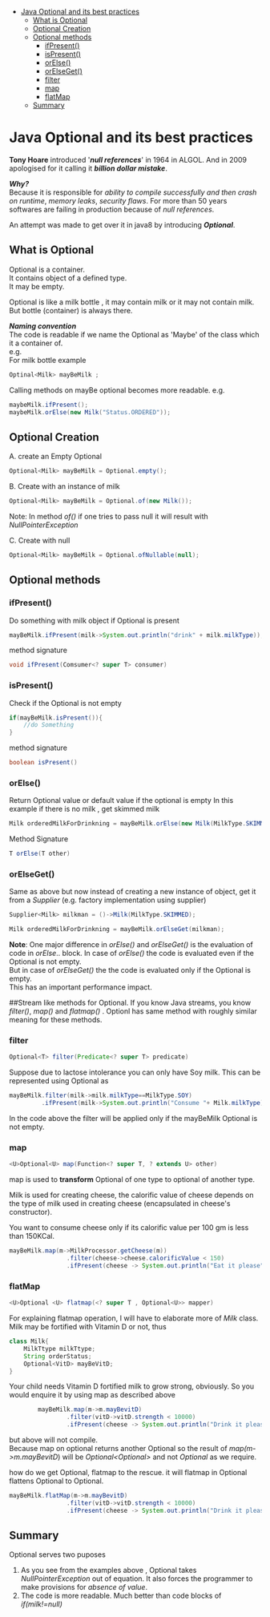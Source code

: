 - [Java Optional and its best practices](#java-optional-and-its-best-practices)
  * [What is Optional](#what-is-optional)
  * [Optional Creation](#optional-creation)
  * [Optional methods](#optional-methods)
    + [ifPresent()](#ifpresent--)
    + [isPresent()](#ispresent--)
    + [orElse()](#orelse--)
    + [orElseGet()](#orelseget--)
    + [filter](#filter)
    + [map](#map)
    + [flatMap](#flatmap)
  * [Summary](#summary)

# Java Optional and its best practices

**Tony Hoare** introduced '***null references***' in 1964 in ALGOL. And in 2009 apologised for it calling it 
***billion dollar mistake***. 

***Why?***\
Because it is responsible for *ability to compile successfully and then crash on runtime*, *memory leaks*, *security flaws*.
For more than 50 years softwares are failing in production because of *null references*.

An attempt was made to get over it in java8 by introducing ***Optional***. 

## What is Optional

Optional is a container.\
It contains object of a defined type.\
It may be empty.

Optional is like a milk bottle , it may contain milk or it may not contain milk. 
But bottle (container) is always there.

***Naming convention***\
The code is readable if we name the Optional as 'Maybe' of the class which it a container of.\
e.g. \
For milk bottle example 
```java
Optinal<Milk> mayBeMilk ;
```

Calling methods on mayBe optional becomes more readable.
e.g. 
```java
maybeMilk.ifPresent();
maybeMilk.orElse(new Milk("Status.ORDERED"));
```


## Optional Creation

A. create an Empty Optional
```java
Optional<Milk> mayBeMilk = Optional.empty();
``` 
B. Create with an instance of milk
```java
Optional<Milk> mayBeMilk = Optional.of(new Milk());
```
Note: In method *of()* if one tries to pass null it will result with *NullPointerException*

C. Create with null
```java
Optional<Milk> mayBeMilk = Optional.ofNullable(null);
```

## Optional methods
### ifPresent()
Do something with milk object if Optional is present
```java
mayBeMilk.ifPresent(milk->System.out.println("drink" + milk.milkType));
```
method signature
```java
void ifPresent(Comsumer<? super T> consumer)
```

### isPresent()
Check if the Optional is not empty
```java
if(mayBeMilk.isPresent()){
    //do Something 
}
```
method signature
```java
boolean isPresent()
```
### orElse()
Return Optional value or default value if the optional is empty
In this example if there is no milk , get skimmed milk
```java
Milk orderedMilkForDrinkning = mayBeMilk.orElse(new Milk(MilkType.SKIMMED));
```
Method Signature
```java
T orElse(T other)
```
### orElseGet()
Same as above but now instead of creating a new instance of object, get it from a *Supplier* (e.g. factory implementation using supplier)
```java
Supplier<Milk> milkman = ()->Milk(MilkType.SKIMMED);

Milk orderedMilkForDrinkning = mayBeMilk.orElseGet(milkman);

```
**Note**: One major difference in *orElse()* and *orElseGet()* is the evaluation of code in *orElse*.. block.
In case of *orElse()* the code is evaluated even if the Optional is not empty.\
But in case of *orElseGet()* the the code is evaluated only if the Optional is empty.\
This has an important performance impact.

##Stream like methods for Optional.
If you know Java streams, you know *filter()*, *map()* and *flatmap()* . Optionl has same method with 
roughly similar meaning for these methods.

### filter
```java
Optional<T> filter(Predicate<? super T> predicate)
```
Suppose due to lactose intolerance you can only have Soy milk. This can be represented using Optional as
```java
mayBeMilk.filter(milk->milk.milkType==MilkType.SOY)
         .ifPresent(milk->System.out.println("Consume "+ Milk.milkType));
```
In the code above the filter will be applied only if the mayBeMilk Optional is not empty.

### map
```java
<U>Optional<U> map(Function<? super T, ? extends U> other)
```
map is used to **transform** Optional of one type to optional of another type.

Milk is used for creating cheese, the calorific value of cheese depends on the type of milk used in creating cheese 
(encapsulated in cheese's constructor).

You want to consume cheese only if its calorific value per 100 gm is less than 150KCal.
```java
mayBeMilk.map(m->MilkProcessor.getCheese(m))
                .filter(cheese->cheese.calorificValue < 150)
                .ifPresent(cheese -> System.out.println("Eat it please"));
```

### flatMap
```java
<U>Optional <U> flatmap(<? super T , Optional<U>> mapper)
```
For explaining flatmap operation, I will have to elaborate more of *Milk* class.
Milk may be fortified with Vitamin D or not, thus

```java
class Milk{
    MilkTtype milkTtype;
    String orderStatus;
    Optional<VitD> mayBeVitD;
}
```

Your child needs Vitamin D fortified milk to grow strong, obviously.
So you would enquire it by using map as described above
```java
        mayBeMilk.map(m->m.mayBevitD)
                .filter(vitD->vitD.strength < 10000)
                .ifPresent(cheese -> System.out.println("Drink it please"));
```

but above will not compile.\
Because map on optional returns another Optional so the result of *map(m->m.mayBevitD*) will be *Optional<Optional<VitD>>*
and not *Optional<VitD>* as we require.

how do we get Optional<VitD>, flatmap to the rescue. it will flatmap in Optional flattens Optional<Optional> to Optional.
```java
mayBeMilk.flatMap(m->m.mayBevitD)
                .filter(vitD->vitD.strength < 10000)
                .ifPresent(cheese -> System.out.println("Drink it please"));
``` 

## Summary
 Optional serves two puposes
 1. As you see from the examples above , Optional takes *NullPointerException* out of equation. It also forces the 
 programmer to make provisions for *absence of value*.
 2. The code is more readable. Much better than code blocks of *if(milk!=null)* 

